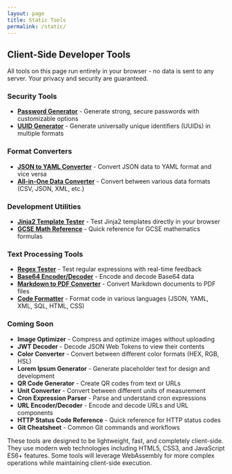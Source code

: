 ```yaml
---
layout: page
title: Static Tools
permalink: /static/
---
```


## Client-Side Developer Tools

All tools on this page run entirely in your browser - no data is sent to any server. Your privacy and security are guaranteed.

### Security Tools

- **[Password Generator](/static/password-generator/)** - Generate strong, secure passwords with customizable options
- **[UUID Generator](/static/uuid-generator/)** - Generate universally unique identifiers (UUIDs) in multiple formats

### Format Converters

- **[JSON to YAML Converter](/static/json2yaml/)** - Convert JSON data to YAML format and vice versa
- **[All-in-One Data Converter](/static/converter/)** - Convert between various data formats (CSV, JSON, XML, etc.)

### Development Utilities

- **[Jinja2 Template Tester](/static/jinjia2-test/)** - Test Jinja2 templates directly in your browser
- **[GCSE Math Reference](/static/gcse-math/)** - Quick reference for GCSE mathematics formulas

### Text Processing Tools

- **[Regex Tester](/static/regex-tester/)** - Test regular expressions with real-time feedback
- **[Base64 Encoder/Decoder](/static/base64-converter/)** - Encode and decode Base64 data
- **[Markdown to PDF Converter](/static/markdown-pdf/)** - Convert Markdown documents to PDF files
- **[Code Formatter](/static/code-formatter/)** - Format code in various languages (JSON, YAML, XML, SQL, HTML, CSS)

### Coming Soon

- **Image Optimizer** - Compress and optimize images without uploading
- **JWT Decoder** - Decode JSON Web Tokens to view their contents
- **Color Converter** - Convert between different color formats (HEX, RGB, HSL)
- **Lorem Ipsum Generator** - Generate placeholder text for design and development
- **QR Code Generator** - Create QR codes from text or URLs
- **Unit Converter** - Convert between different units of measurement
- **Cron Expression Parser** - Parse and understand cron expressions
- **URL Encoder/Decoder** - Encode and decode URLs and URL components
- **HTTP Status Code Reference** - Quick reference for HTTP status codes
- **Git Cheatsheet** - Common Git commands and workflows

These tools are designed to be lightweight, fast, and completely client-side. They use modern web technologies including HTML5, CSS3, and JavaScript ES6+ features. Some tools will leverage WebAssembly for more complex operations while maintaining client-side execution.